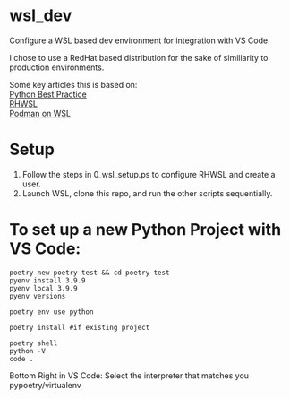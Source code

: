# wsl_dev
Configure a WSL based dev environment for integration with VS Code.

I chose to use a RedHat based distribution for the sake of similiarity to production environments.

Some key articles this is based on:  
[Python Best Practice](https://mitelman.engineering/blog/python-best-practice/automating-python-best-practices-for-a-new-project/)  
[RHWSL](https://github.com/yosukes-dev/RHWSL)  
[Podman on WSL](https://dev.to/bowmanjd/using-podman-on-windows-subsystem-for-linux-wsl-58ji)  

# Setup

1. Follow the steps in 0_wsl_setup.ps to configure RHWSL and create a user.  
2. Launch WSL, clone this repo, and run the other scripts sequentially.  

# To set up a new Python Project with VS Code:  
```
poetry new poetry-test && cd poetry-test  
pyenv install 3.9.9  
pyenv local 3.9.9  
pyenv versions  

poetry env use python  

poetry install #if existing project  

poetry shell  
python -V  
code .  
```

Bottom Right in VS Code: Select the interpreter that matches you pypoetry/virtualenv  
